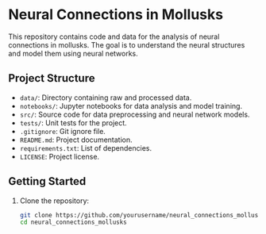 # Neural Connections in Mollusks

This repository contains code and data for the analysis of neural connections in mollusks. The goal is to understand the neural structures and model them using neural networks.

## Project Structure

- `data/`: Directory containing raw and processed data.
- `notebooks/`: Jupyter notebooks for data analysis and model training.
- `src/`: Source code for data preprocessing and neural network models.
- `tests/`: Unit tests for the project.
- `.gitignore`: Git ignore file.
- `README.md`: Project documentation.
- `requirements.txt`: List of dependencies.
- `LICENSE`: Project license.

## Getting Started

1. Clone the repository:

   ```bash
   git clone https://github.com/yourusername/neural_connections_mollusks.git
   cd neural_connections_mollusks
